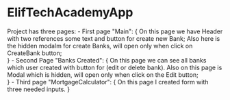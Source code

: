 # ElifTechAcademyApp

Project has three pages: 
    - First page "Main": {
        On this page we have Header with two references
            some text and button for create new Bank;
        Also here is the hidden modalm for create Banks, 
            will open only when click on CreateBank button;  
        }
    - Second Page "Banks Created": {
        On this page we can see all banks which user created
            with button for (edit or delete bank).
        Also on this page is Modal which is hidden, will open
            only when click on the Edit button;  
        }
    - Third page "MortgageCalculator": {
        On this page I created form with three needed inputs.
    }